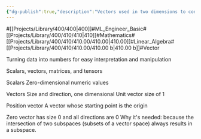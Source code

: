 ```yaml
---
{"dg-publish":true,"description":"Vectors used in two dimensions to convert our data to numbers in linear algebra.","permalink":"/projects/library/400/410/410-00/410-00-b/","dgPassFrontmatter":true,"noteIcon":"0","created":"2024-01-21T17:03:41.979+09:00","updated":"2024-04-10T19:01:40.135+09:00"}
---
```


#[[Projects/Library/400/400\|400]]#ML_Engineer_Basic#[[Projects/Library/400/410/410\|410]]#Mathematics#[[Projects/Library/400/410/410.00/410.00\|410.00]]#Linear_Algebra#[[Projects/Library/400/410/410.00/410.00 b\|410.00 b]]#Vector


Turning data into numbers for easy interpretation and manipulation

Scalars, vectors, matrices, and tensors

Scalars
Zero-dimensional numeric values

Vectors
Size and direction, one dimensional
Unit vector size of 1

Position vector
A vector whose starting point is the origin

Zero vector
has size 0 and all directions are 0
Why it's needed: because the intersection of two subspaces (subsets of a vector space) always results in a subspace.



